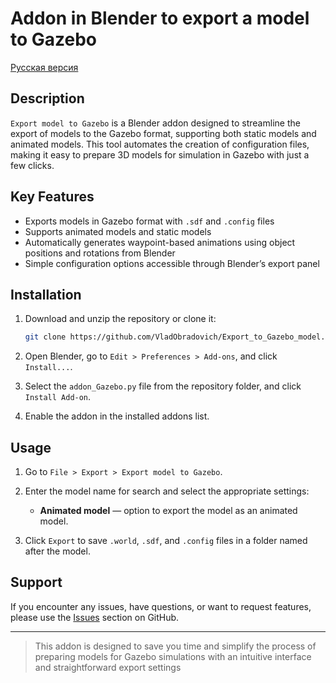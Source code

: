 # Addon in Blender to export a model to Gazebo
[Русская версия](README_RU.md)
## Description

`Export model to Gazebo` is a Blender addon designed to streamline the export of models to the Gazebo format, supporting both static models and animated models. This tool automates the creation of configuration files, making it easy to prepare 3D models for simulation in Gazebo with just a few clicks.

## Key Features

- Exports models in Gazebo format with `.sdf` and `.config` files
- Supports animated models and static models
- Automatically generates waypoint-based animations using object positions and rotations from Blender
- Simple configuration options accessible through Blender’s export panel

## Installation

1. Download and unzip the repository or clone it:
    ```bash
    git clone https://github.com/VladObradovich/Export_to_Gazebo_model.git
    ```

2. Open Blender, go to `Edit > Preferences > Add-ons`, and click `Install...`.

3. Select the `addon_Gazebo.py` file from the repository folder, and click `Install Add-on`.

4. Enable the addon in the installed addons list.

## Usage

1. Go to `File > Export > Export model to Gazebo`.
2. Enter the model name for search and select the appropriate settings:

    - **Animated model** — option to export the model as an animated model.

3. Click `Export` to save `.world`, `.sdf`, and `.config` files in a folder named after the model.

## Support

If you encounter any issues, have questions, or want to request features, please use the [Issues](https://github.com/VladObradovich/Export_to_Gazebo_model/issues) section on GitHub.



---

> This addon is designed to save you time and simplify the process of preparing models for Gazebo simulations with an intuitive interface and straightforward export settings
